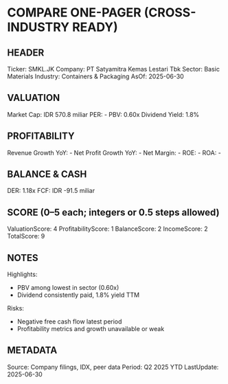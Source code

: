 # COMPARE ONE-PAGER (CROSS-INDUSTRY READY)

## HEADER
Ticker: SMKL.JK
Company: PT Satyamitra Kemas Lestari Tbk
Sector: Basic Materials
Industry: Containers & Packaging
AsOf: 2025-06-30

## VALUATION
Market Cap: IDR 570.8 miliar
PER: -
PBV: 0.60x
Dividend Yield: 1.8%

## PROFITABILITY
Revenue Growth YoY: -
Net Profit Growth YoY: -
Net Margin: -
ROE: -
ROA: -

## BALANCE & CASH
DER: 1.18x
FCF: IDR -91.5 miliar

## SCORE (0–5 each; integers or 0.5 steps allowed)
ValuationScore: 4
ProfitabilityScore: 1
BalanceScore: 2
IncomeScore: 2
TotalScore: 9

## NOTES
Highlights:
- PBV among lowest in sector (0.60x)
- Dividend consistently paid, 1.8% yield TTM

Risks:
- Negative free cash flow latest period
- Profitability metrics and growth unavailable or weak

## METADATA
Source: Company filings, IDX, peer data
Period: Q2 2025 YTD
LastUpdate: 2025-06-30